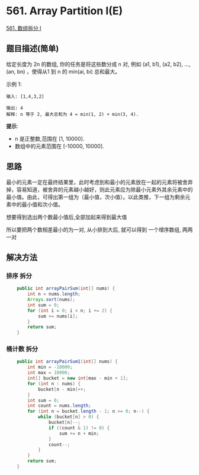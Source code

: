 
# 561. Array Partition I(E)
 
[561. 数组拆分 I](https://leetcode-cn.com/problems/array-partition-i/)

## 题目描述(简单)

给定长度为 2n 的数组, 你的任务是将这些数分成 n 对, 例如 (a1, b1), (a2, b2), ..., (an, bn) ，使得从1 到 n 的 min(ai, bi) 总和最大。

示例 1:
```
输入: [1,4,3,2]

输出: 4
解释: n 等于 2, 最大总和为 4 = min(1, 2) + min(3, 4).
```

**提示**:
- n 是正整数,范围在 [1, 10000].
- 数组中的元素范围在 [-10000, 10000].


## 思路

最小的元素一定在最终结果里，此时考虑到和最小的元素放在一起的元素将被舍弃掉，容易知道，被舍弃的元素越小越好，则此元素应为除最小元素外其余元素中的最小值。由此，可得出第一组为（最小值，次小值）。以此类推，下一组为剩余元素中的最小值和次小值。

想要得到选出两个数最小值后,全部加起来得到最大值

所以要把两个数相差最小的为一对, 从小排到大后, 就可以得到 一个增序数组, 两两一对

## 解决方法

### 排序 拆分

```java
    public int arrayPairSum(int[] nums) {
        int n = nums.length;
        Arrays.sort(nums);
        int sum = 0;
        for (int i = 0; i < n; i += 2) {
            sum += nums[i];
        }
        return sum;
    }

```

### 桶计数 拆分

```java
    public int arrayPairSum1(int[] nums) {
        int min = -10000;
        int max = 10000;
        int[] bucket = new int[max - min + 1];
        for (int n : nums) {
            bucket[n - min]++;
        }
        int sum = 0;
        int count = nums.length;
        for (int n = bucket.length - 1; n >= 0; n--) {
            while (bucket[n] > 0) {
                bucket[n]--;
                if ((count & 1) != 0) {
                    sum += n + min;
                }
                count--;
            }
        }
        return sum;
    }
```